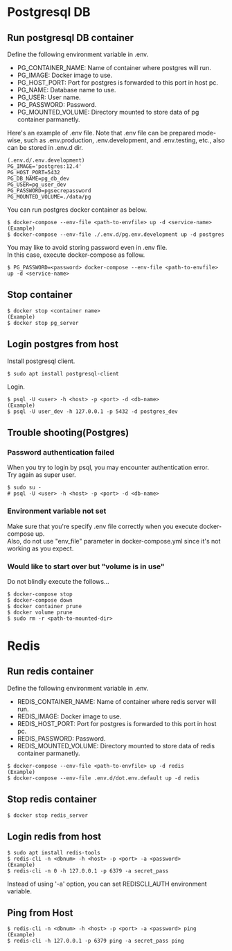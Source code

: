 # Postgresql DB
## Run postgresql DB container
Define the following environment variable in .env.
* PG_CONTAINER_NAME: Name of container where postgres will run.
* PG_IMAGE: Docker image to use.
* PG_HOST_PORT: Port for postgres is forwarded to this port in host pc.
* PG_NAME: Database name to use.
* PG_USER: User name.
* PG_PASSWORD: Password.
* PG_MOUNTED_VOLUME: Directory mounted to store data of pg container parmanetly.

Here's an example of .env file. Note that .env file can be prepared mode-wise, such as .env.production, .env.development, and .env.testing, etc., also can be stored in .env.d dir.
```
(.env.d/.env.development)
PG_IMAGE='postgres:12.4'
PG_HOST_PORT=5432
PG_DB_NAME=pg_db_dev
PG_USER=pg_user_dev
PG_PASSWORD=pgsecrepassword
PG_MOUNTED_VOLUME=./data/pg
```

You can run postgres docker container as below.
```
$ docker-compose --env-file <path-to-envfile> up -d <service-name>
(Example)
$ docker-compose --env-file ./.env.d/pg.env.development up -d postgres
```

You may like to avoid storing password even in .env file.<br>
In this case, execute docker-compose as follow.
```
$ PG_PASSWORD=<password> docker-compose --env-file <path-to-envfile> up -d <service-name>
```

## Stop container
```
$ docker stop <container name>
(Example)
$ docker stop pg_server
```


## Login postgres from host
Install postgresql client.
```
$ sudo apt install postgresql-client
```
Login.
```
$ psql -U <user> -h <host> -p <port> -d <db-name>
(Example)
$ psql -U user_dev -h 127.0.0.1 -p 5432 -d postgres_dev
```

## Trouble shooting(Postgres)
### Password authentication failed
When you try to login by psql, you may encounter authentication error.<br>
Try again as super user.
```
$ sudo su -
# psql -U <user> -h <host> -p <port> -d <db-name>
```

### Environment variable not set
Make sure that you're specify .env file correctly when you execute docker-compose up.<br>
Also, do not use "env_file" parameter in docker-compose.yml since it's not working as you expect.

### Would like to start over but "volume is in use"
Do not blindly execute the follows...
```
$ docker-compose stop
$ docker-compose down
$ docker container prune
$ docker volume prune
$ sudo rm -r <path-to-mounted-dir>
```

# Redis
## Run redis container
Define the following environment variable in .env.
* REDIS_CONTAINER_NAME: Name of container where redis server will run.
* REDIS_IMAGE: Docker image to use.
* REDIS_HOST_PORT: Port for postgres is forwarded to this port in host pc.
* REDIS_PASSWORD: Password.
* REDIS_MOUNTED_VOLUME: Directory mounted to store data of redis container parmanetly.

```
$ docker-compose --env-file <path-to-envfile> up -d redis
(Example)
$ docker-compose --env-file .env.d/dot.env.default up -d redis
```

## Stop redis container
```
$ docker stop redis_server
```

## Login redis from host
```
$ sudo apt install redis-tools
$ redis-cli -n <dbnum> -h <host> -p <port> -a <password>
(Example)
$ redis-cli -n 0 -h 127.0.0.1 -p 6379 -a secret_pass
```
Instead of using '-a' option, you can set REDISCLI_AUTH environment variable.

## Ping from Host
```
$ redis-cli -n <dbnum> -h <host> -p <port> -a <password> ping
(Example)
$ redis-cli -h 127.0.0.1 -p 6379 ping -a secret_pass ping
```
